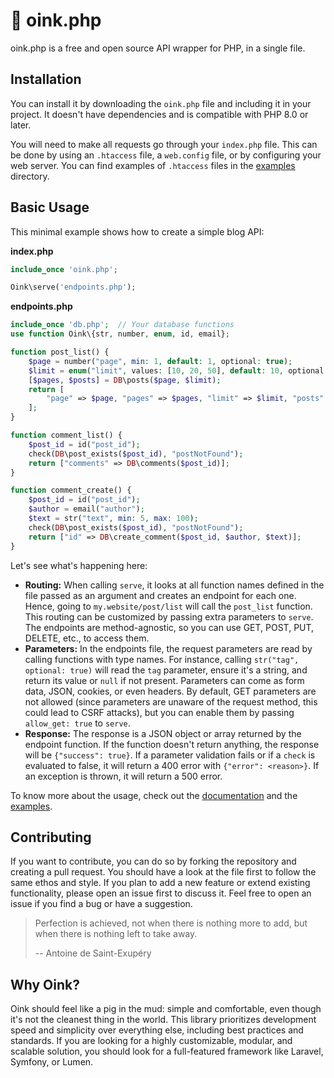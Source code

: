 # 🐽 oink.php

oink.php is a free and open source API wrapper for PHP, in a single file.

## Installation

You can install it by downloading the `oink.php` file and including it in your project. It doesn't have dependencies and is compatible with PHP 8.0 or later.

You will need to make all requests go through your `index.php` file. This can be done by using an `.htaccess` file, a `web.config` file, or by configuring your web server. You can find examples of `.htaccess` files in the [examples](examples/) directory.

## Basic Usage

This minimal example shows how to create a simple blog API:

**index.php**
```php
include_once 'oink.php';

Oink\serve('endpoints.php');
```

**endpoints.php**
```php
include_once 'db.php';  // Your database functions
use function Oink\{str, number, enum, id, email};

function post_list() {
    $page = number("page", min: 1, default: 1, optional: true);
    $limit = enum("limit", values: [10, 20, 50], default: 10, optional: true);
    [$pages, $posts] = DB\posts($page, $limit);
    return [
        "page" => $page, "pages" => $pages, "limit" => $limit, "posts" => $posts
    ];
}

function comment_list() {
    $post_id = id("post_id");
    check(DB\post_exists($post_id), "postNotFound");
    return ["comments" => DB\comments($post_id)];
}

function comment_create() {
    $post_id = id("post_id");
    $author = email("author");
    $text = str("text", min: 5, max: 100);
    check(DB\post_exists($post_id), "postNotFound");
    return ["id" => DB\create_comment($post_id, $author, $text)];
}
```

Let's see what's happening here:

* **Routing:** When calling `serve`, it looks at all function names defined in the file passed as an argument and creates an endpoint for each one. Hence, going to `my.website/post/list` will call the `post_list` function. This routing can be customized by passing extra parameters to `serve`. The endpoints are method-agnostic, so you can use GET, POST, PUT, DELETE, etc., to access them.
* **Parameters:** In the endpoints file, the request parameters are read by calling functions with type names. For instance, calling `str("tag", optional: true)` will read the `tag` parameter, ensure it's a string, and return its value or `null` if not present. Parameters can come as form data, JSON, cookies, or even headers. By default, GET parameters are not allowed (since parameters are unaware of the request method, this could lead to CSRF attacks), but you can enable them by passing `allow_get: true` to `serve`.
* **Response:** The response is a JSON object or array returned by the endpoint function. If the function doesn't return anything, the response will be `{"success": true}`. If a parameter validation fails or if a `check` is evaluated to false, it will return a 400 error with `{"error": <reason>}`. If an exception is thrown, it will return a 500 error.

To know more about the usage, check out the [documentation](documentation.md) and the [examples](examples).

## Contributing

If you want to contribute, you can do so by forking the repository and creating a pull request. You should have a look at the file first to follow the same ethos and style. If you plan to add a new feature or extend existing functionality, please open an issue first to discuss it. Feel free to open an issue if you find a bug or have a suggestion.

> Perfection is achieved, not when there is nothing more to add, but when there is nothing left to take away.
>
> -- Antoine de Saint-Exupéry

## Why Oink?

Oink should feel like a pig in the mud: simple and comfortable, even though it's not the cleanest thing in the world. This library prioritizes development speed and simplicity over everything else, including best practices and standards. If you are looking for a highly customizable, modular, and scalable solution, you should look for a full-featured framework like Laravel, Symfony, or Lumen.